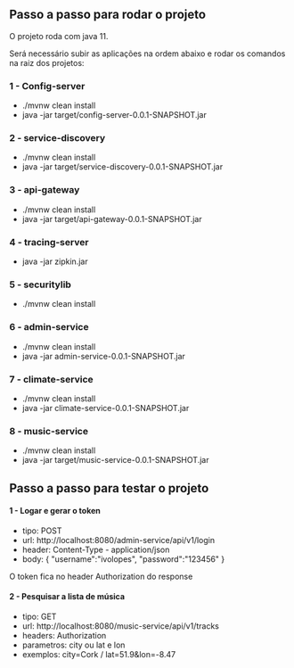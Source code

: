 ## Passo a passo para rodar o projeto

O projeto roda com java 11.

Será necessário subir as aplicações na ordem abaixo e rodar os comandos na raiz dos projetos:

### 1 - Config-server

- ./mvnw clean install
- java -jar target/config-server-0.0.1-SNAPSHOT.jar

### 2 - service-discovery

- ./mvnw clean install
- java -jar target/service-discovery-0.0.1-SNAPSHOT.jar

### 3 - api-gateway

- ./mvnw clean install
- java -jar target/api-gateway-0.0.1-SNAPSHOT.jar

### 4 - tracing-server

- java -jar zipkin.jar

### 5 - securitylib

- ./mvnw clean install

### 6 - admin-service

- ./mvnw clean install
- java -jar admin-service-0.0.1-SNAPSHOT.jar

### 7 - climate-service

- ./mvnw clean install
- java -jar climate-service-0.0.1-SNAPSHOT.jar

### 8 - music-service

- ./mvnw clean install
- java -jar target/music-service-0.0.1-SNAPSHOT.jar

## Passo a passo para testar o projeto

#### 1 - Logar e gerar o token

- tipo: POST
- url: http://localhost:8080/admin-service/api/v1/login
- header: Content-Type - application/json
- body: {
	"username":"ivolopes",
	"password":"123456"
	}

O token fica no header Authorization do response

#### 2 - Pesquisar a lista de música

- tipo: GET
- url: http://localhost:8080/music-service/api/v1/tracks
- headers: Authorization
- parametros: city ou lat e lon
- exemplos: city=Cork / lat=51.9&lon=-8.47


	
